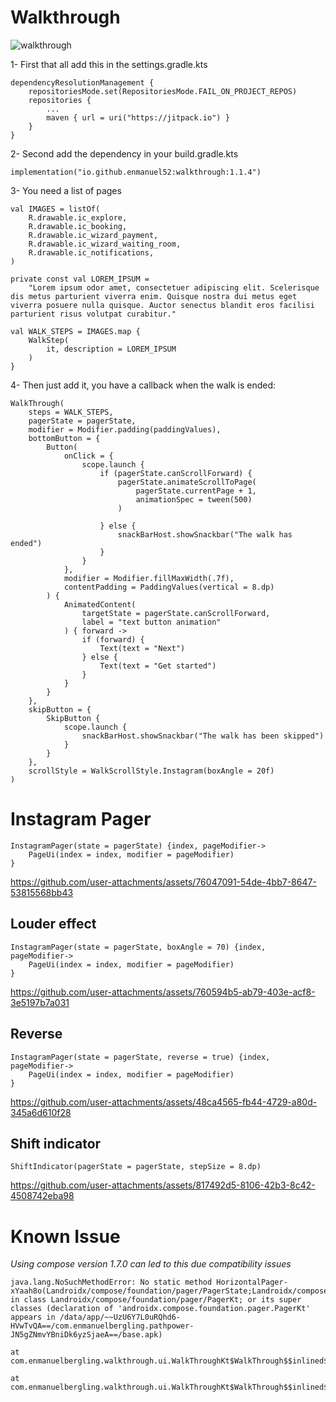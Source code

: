 # Walkthrough

![walkthrough](https://github.com/enmanuel52/walkthrough/assets/102194318/ff2b052d-c6b3-43a9-8665-7f32c296a5a7)

1- First that all add this in the settings.gradle.kts
```
dependencyResolutionManagement {
    repositoriesMode.set(RepositoriesMode.FAIL_ON_PROJECT_REPOS)
    repositories {
        ...
        maven { url = uri("https://jitpack.io") }
    }
}
```

2- Second add the dependency in your build.gradle.kts
```
implementation("io.github.enmanuel52:walkthrough:1.1.4")
```


3- You need a list of pages

```
val IMAGES = listOf(
    R.drawable.ic_explore,
    R.drawable.ic_booking,
    R.drawable.ic_wizard_payment,
    R.drawable.ic_wizard_waiting_room,
    R.drawable.ic_notifications,
)

private const val LOREM_IPSUM =
    "Lorem ipsum odor amet, consectetuer adipiscing elit. Scelerisque dis metus parturient viverra enim. Quisque nostra dui metus eget viverra posuere nulla quisque. Auctor senectus blandit eros facilisi parturient risus volutpat curabitur."

val WALK_STEPS = IMAGES.map {
    WalkStep(
        it, description = LOREM_IPSUM
    )
}
```

4- Then just add it, you have a callback when the walk is ended:

```
WalkThrough(
    steps = WALK_STEPS,
    pagerState = pagerState,
    modifier = Modifier.padding(paddingValues),
    bottomButton = {
        Button(
            onClick = {
                scope.launch {
                    if (pagerState.canScrollForward) {
                        pagerState.animateScrollToPage(
                            pagerState.currentPage + 1,
                            animationSpec = tween(500)
                        )
    
                    } else {
                        snackBarHost.showSnackbar("The walk has ended")
                    }
                }
            },
            modifier = Modifier.fillMaxWidth(.7f),
            contentPadding = PaddingValues(vertical = 8.dp)
        ) {
            AnimatedContent(
                targetState = pagerState.canScrollForward,
                label = "text button animation"
            ) { forward ->
                if (forward) {
                    Text(text = "Next")
                } else {
                    Text(text = "Get started")
                }
            }
        }
    },
    skipButton = {
        SkipButton {
            scope.launch {
                snackBarHost.showSnackbar("The walk has been skipped")
            }
        }
    },
    scrollStyle = WalkScrollStyle.Instagram(boxAngle = 20f)
)
```

# Instagram Pager
```
InstagramPager(state = pagerState) {index, pageModifier->
    PageUi(index = index, modifier = pageModifier)
}
```


https://github.com/user-attachments/assets/76047091-54de-4bb7-8647-53815568bb43


## Louder effect
```
InstagramPager(state = pagerState, boxAngle = 70) {index, pageModifier->
    PageUi(index = index, modifier = pageModifier)
}
```

https://github.com/user-attachments/assets/760594b5-ab79-403e-acf8-3e5197b7a031


## Reverse
```
InstagramPager(state = pagerState, reverse = true) {index, pageModifier->
    PageUi(index = index, modifier = pageModifier)
}
```


https://github.com/user-attachments/assets/48ca4565-fb44-4729-a80d-345a6d610f28


## Shift indicator
```
ShiftIndicator(pagerState = pagerState, stepSize = 8.dp)
```

https://github.com/user-attachments/assets/817492d5-8106-42b3-8c42-4508742eba98


# Known Issue
_Using compose version 1.7.0 can led to this due compatibility issues_
```
java.lang.NoSuchMethodError: No static method HorizontalPager-xYaah8o(Landroidx/compose/foundation/pager/PagerState;Landroidx/compose/ui/Modifier;Landroidx/compose/foundation/layout/PaddingValues;Landroidx/compose/foundation/pager/PageSize;IFLandroidx/compose/ui/Alignment$Vertical;Landroidx/compose/foundation/gestures/snapping/SnapFlingBehavior;ZZLkotlin/jvm/functions/Function1;Landroidx/compose/ui/input/nestedscroll/NestedScrollConnection;Lkotlin/jvm/functions/Function4;Landroidx/compose/runtime/Composer;III)V in class Landroidx/compose/foundation/pager/PagerKt; or its super classes (declaration of 'androidx.compose.foundation.pager.PagerKt' appears in /data/app/~~UzU6Y7L0uRQhd6-HVwTvQA==/com.enmanuelbergling.pathpower-JN5gZNmvYBniDk6yzSjaeA==/base.apk)
                                                                                                    	at com.enmanuelbergling.walkthrough.ui.WalkThroughKt$WalkThrough$$inlined$ConstraintLayout$2.invoke(ConstraintLayout.kt:1534)
                                                                                                    	at com.enmanuelbergling.walkthrough.ui.WalkThroughKt$WalkThrough$$inlined$ConstraintLayout$2.invoke(ConstraintLayout.kt:89)

```

